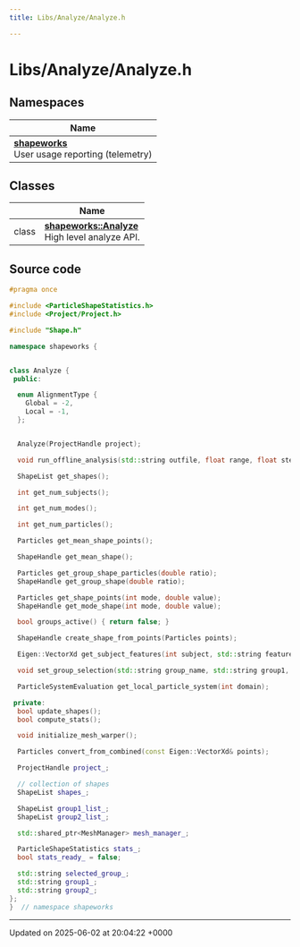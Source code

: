 ```yaml
---
title: Libs/Analyze/Analyze.h

---
```


# Libs/Analyze/Analyze.h



## Namespaces

| Name           |
| -------------- |
| **[shapeworks](../Namespaces/namespaceshapeworks.md)** <br>User usage reporting (telemetry)  |

## Classes

|                | Name           |
| -------------- | -------------- |
| class | **[shapeworks::Analyze](../Classes/classshapeworks_1_1Analyze.md)** <br>High level analyze API.  |




## Source code

```cpp
#pragma once

#include <ParticleShapeStatistics.h>
#include <Project/Project.h>

#include "Shape.h"

namespace shapeworks {


class Analyze {
 public:

  enum AlignmentType {
    Global = -2,
    Local = -1,
  };


  Analyze(ProjectHandle project);

  void run_offline_analysis(std::string outfile, float range, float steps);

  ShapeList get_shapes();

  int get_num_subjects();

  int get_num_modes();

  int get_num_particles();

  Particles get_mean_shape_points();

  ShapeHandle get_mean_shape();

  Particles get_group_shape_particles(double ratio);
  ShapeHandle get_group_shape(double ratio);

  Particles get_shape_points(int mode, double value);
  ShapeHandle get_mode_shape(int mode, double value);

  bool groups_active() { return false; }

  ShapeHandle create_shape_from_points(Particles points);

  Eigen::VectorXd get_subject_features(int subject, std::string feature_name);

  void set_group_selection(std::string group_name, std::string group1, std::string group2);

  ParticleSystemEvaluation get_local_particle_system(int domain);

 private:
  bool update_shapes();
  bool compute_stats();

  void initialize_mesh_warper();

  Particles convert_from_combined(const Eigen::VectorXd& points);

  ProjectHandle project_;

  // collection of shapes
  ShapeList shapes_;

  ShapeList group1_list_;
  ShapeList group2_list_;

  std::shared_ptr<MeshManager> mesh_manager_;

  ParticleShapeStatistics stats_;
  bool stats_ready_ = false;

  std::string selected_group_;
  std::string group1_;
  std::string group2_;
};
}  // namespace shapeworks
```


-------------------------------

Updated on 2025-06-02 at 20:04:22 +0000

